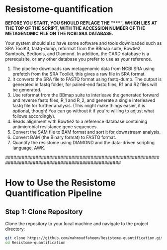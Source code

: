 # Resistome-quantification
__BEFORE YOU START, YOU SHOULD REPLACE THE "***", WHICH LIES AT THE TOP OF THE SCRIPT, WITH THE ACCESSION NUMBER OF THE METAGENOMIC FILE ON THE NCBI SRA DATABASE.__

Your system should also have some software and tools downloaded such as SRA ToolKit, fastq-dump, reformat from the BBmap suite, Bowtie2, Samtools, Bedtools, and Diamond. In addition, the CARD database is a prerequisite, or any other database you prefer to use as your reference.

1. The pipeline downloads raw metagenomic data from NCBI SRA using prefetch from the SRA Toolkit, this gives a raw file in SRA format.
2. It converts the SRA file to FASTQ format using fastq-dump. The output is generated in fastq folder, for paired-end fastq files, R1 and R2 files will be generated.
3. Use reformat from the BBmap suite to interleave the generated forward and reverse fastq files, R_1 and R_2, and generate a single interleaved fastq file for further analysis. (This might make things easier, it is optional, though! You can go without it if you're willing to adjust what follows accordingly).
4. Reads alignment with Bowtie2 to a reference database containing antimicrobial resistance gene sequences.
5. Convert the SAM file to BAM format and sort it for downstream analysis.
6. Convert BAM (the Binary format) to FASTQ format.
7. Quantify the resistome using DIAMOND and the data-driven scripting language, AWK.
   
##################################################################################################

# How to Use the Resistome Quantification Pipeline

## Step 1: Clone Repository

Clone the repository to your local machine and navigate to the project directory:

```bash
git clone https://github.com/mahmoudfaheem/Resistome-quantification.git
cd Resistome-quantification

